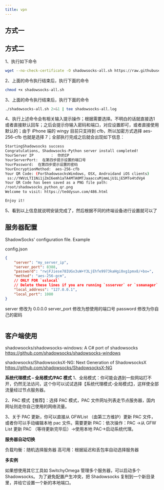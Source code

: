 ```yaml
---
title: vpn
---
```


## 方式一

## 方式二

1、执行如下命令

```sh
wget --no-check-certificate -O shadowsocks-all.sh https://raw.githubusercontent.com/teddysun/shadowsocks_install/master/shadowsocks-all.sh
```

2、上面的命令执行结束后，执行下面的命令

```sh
chmod +x shadowsocks-all.sh
```

3、上面的命令执行结束后，执行下面的命令

```sh
./shadowsocks-all.sh 2>&1 | tee shadowsocks-all.log
```

4、执行上述命令会有相关输入提示操作；根据需要选择。不明白的话就直接选1或者直接默认回车；之后会提示你输入密码和端口，对应设置即可，或者直接使用默认的；由于 iPhone 端的 wingy 目前只支持到 cfb，所以加密方式选择 aes-256-cfb 也就是选择 7；全部执行完成之后就会出现如下信息：

```sh
StartingShadowsocks success
Congratulations, Shadowsocks-Python server install completed!
YourServer IP        :  你的IP
YourServerPort:  在第四步提示设置的端口号
YourPassword:  在第四步提示设置的密码
YourEncryptionMethod:  aes-256-cfb
Your QR Code: (ForShadowsocksWindows, OSX, Androidand iOS clients)
 ss://YWVzLTI1Ni1jZmI6emh1aTA4MTA0MTJaaaccuMjmmLjU1LjE5MTo4tdVg4
Your QR Code has been saved as a PNG file path:
/root/shadowsocks_python_qr.png
Welcome to visit: https://teddysun.com/486.html

Enjoy it!
```

5、看到以上信息就说明安装完成了，然后根据不同的终端设备进行设置就可以了

## 服务器配置

ShadowSocks' configuration file. Example

config.json

```json
{
    "server": "my_server_ip",
    "server_port": 8388,
    "password": "rwjFJiese78IUGx3uW+Y3LjEhfe9973kaHgi0xg1pmx8/+bo=",
    "method": "aes-256-gcm",
    // ONLY FOR `sslocal`
    // Delete these lines if you are running `ssserver` or `ssmanager`
    "local_address": "127.0.0.1",
    "local_port": 1080
}
```

server 修改为 0.0.0.0
server_port 修改为想使用的端口号
password 修改为你自己的密码

```json
```

## 客户端使用

shadowsocks/shadowsocks-windows: A C# port of shadowsocks
<https://github.com/shadowsocks/shadowsocks-windows>

shadowsocks/ShadowsocksX-NG: Next Generation of ShadowsocksX
<https://github.com/shadowsocks/ShadowsocksX-NG>

**系统代理模式 – 全局模式/PAC 模式**
1、全局模式：你可能会遇到一些网站打不开，仍然无法访问，这个你可以试试选择【系统代理模式-全局模式】，这样使全部流量经过节点服务器。

2、PAC 模式【推荐】：选择 PAC 模式，PAC 文件网址列表走节点服务器，国内网址则走你自己使用的网络流量。

3、关于 PAC 更新，你可以直接从 GFWList （由第三方维护）更新 PAC 文件，或者你可以手动编辑本地 pac 文件。需要更新 PAC：依次操作：PAC ->从 GFW List 更新 PAC （等待更新完毕后）->使用本地 PAC->启动系统代理。

**服务器自动切换**

负载均衡：随机选择服务器
高可用：根据延迟和丢包率自动选择服务器

**多实例**

如果想使用其它工具如 SwitchyOmega 管理多个服务器，可以启动多个 Shadowsocks。 为了避免配置产生冲突，把 Shadowsocks 复制到一个新目录里，并给它设置一个新的本地端口。

